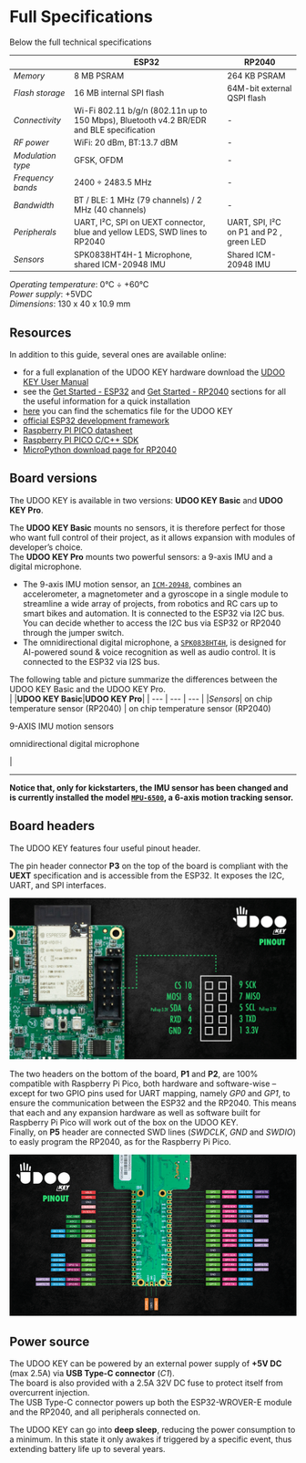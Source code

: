 
# Full Specifications

Below the full technical specifications

| | **ESP32** | **RP2040** |
| --- | --- | --- |
| *Memory* | 8 MB PSRAM | 264 KB PSRAM |
| *Flash storage* | 16 MB internal SPI flash | 64M-bit external QSPI flash |
| *Connectivity* | Wi-Fi 802.11 b/g/n (802.11n up to 150 Mbps),  Bluetooth v4.2 BR/EDR and BLE specification | - |
| *RF power* | WiFi: 20 dBm, BT:13.7 dBM | - |
| *Modulation type* | GFSK, OFDM | - |
| *Frequency bands* | 2400 ÷ 2483.5 MHz | - |
| *Bandwidth* | BT / BLE: 1 MHz (79 channels) / 2 MHz (40 channels) | - |
| *Peripherals* | UART, I²C, SPI on UEXT connector, blue and yellow LEDS, SWD lines to RP2040 | UART, SPI, I²C on P1 and P2 , green LED |
| *Sensors* | SPK0838HT4H-1 Microphone, shared ICM-20948 IMU | Shared ICM-20948 IMU |

</p>

*Operating temperature*: 0°C ÷ +60°C  
*Power supply*: +5VDC  
*Dimensions*: 130 x 40 x 10.9 mm

## Resources

In addition to this guide, several ones are available online:
+ for a full explanation of the UDOO KEY hardware download the [UDOO KEY User Manual](https://udoo.org/download/files/UDOO_KEY/Doc/UDOO_KEY_MANUAL.pdf)
+ see the [Get Started - ESP32](/03_Get_Started/00_Get_started_with_ESP32.md) and [Get Started - RP2040](/03_Get_Started/00_Get_started_with_RP2040.md) sections for all the useful information for a quick installation
+ [here](https://udoo.org/download/files/UDOO_KEY/Doc/UDOO_KEY_SCHEMATICS.pdf) you can find the schematics file for the UDOO KEY
+ [official ESP32 development framework](https://docs.espressif.com/projects/esp-idf/en/latest/esp32/index.html)
+ [Raspberry PI PICO datasheet](https://datasheets.raspberrypi.com/pico/pico-datasheet.pdf)
+ [Raspberry PI PICO C/C++ SDK](https://datasheets.raspberrypi.com/pico/raspberry-pi-pico-c-sdk.pdf)
+ [MicroPython download page for RP2040](https://micropython.org/download/rp2-pico/)

## Board versions

The UDOO KEY is available in two versions: **UDOO KEY Basic** and **UDOO KEY Pro**.

The **UDOO KEY Basic** mounts no sensors, it is therefore perfect for those who want full control of their project, as it allows expansion with modules of developer’s choice.  
The **UDOO KEY Pro** mounts two powerful sensors: a 9-axis IMU and a digital microphone.

+ The 9-axis IMU motion sensor, an [`ICM-20948`](https://invensense.tdk.com/products/motion-tracking/9-axis/icm-20948/), combines an accelerometer, a magnetometer and a gyroscope in a single module to streamline a wide array of projects, from robotics and RC cars up to smart bikes and automation. It is connected to the ESP32 via I2C bus. You can decide whether to access the I2C bus via ESP32 or RP2040 through the jumper switch.
+ The omnidirectional digital microphone, a [`SPK0838HT4H`](https://www.knowles.com/docs/default-source/default-document-library/spk0838ht4h-1-datasheet-rev-c.pdf?Status=Master&sfvrsn=753576b1_0), is designed for AI-powered sound & voice recognition as well as audio control. It is connected to the ESP32 via I2S bus.

The following table and picture summarize the differences between the UDOO KEY Basic and the UDOO KEY Pro.  
| |**UDOO KEY Basic**|**UDOO KEY Pro**|
| --- | --- | --- |
|*Sensors*| on chip temperature sensor (RP2040) | on chip temperature sensor (RP2040) </p> 9-AXIS IMU motion sensors </p> omnidirectional digital microphone </p> |

---

**Notice that, only for kickstarters, the IMU sensor has been changed and is currently installed the model [`MPU-6500`](https://invensense.tdk.com/products/motion-tracking/6-axis/mpu-6500/), a 6-axis motion tracking sensor.**


## Board headers

The UDOO KEY features four useful pinout header.

The pin header connector **P3** on the top of the board is compliant with the **UEXT** specification and is accessible from the ESP32. It exposes the I2C, UART, and SPI interfaces.

![P3 pin header](/img/p3_header.jpg)

</p>

The two headers on the bottom of the board, **P1** and **P2**, are 100% compatible with Raspberry Pi Pico, both hardware and software-wise – except for two GPIO pins used for UART mapping, namely *GP0* and *GP1*, to ensure the communication between the ESP32 and the RP2040. This means that each and any expansion hardware as well as software built for Raspberry Pi Pico will work out of the box on the UDOO KEY.  
Finally, on **P5** header are connected SWD lines (*SWDCLK*, *GND* and *SWDIO*) to easly program the RP2040, as for the Raspberry Pi Pico.

![P1, P2, P5 pin header](/img/p1_p2_p5_headers.png)


## Power source

The UDOO KEY can be powered by an external power supply of **+5V DC** (max 2.5A) via **USB Type-C connector** (*C1*).  
The board is also provided with a 2.5A 32V DC fuse to protect itself from overcurrent injection.  
The USB Type-C connector powers up both the ESP32-WROVER-E module and the RP2040, and all peripherals connected on.
  
The UDOO KEY can go into **deep sleep**, reducing the power consumption to a minimum. In this state it only awakes if triggered by a specific event, thus extending battery life up to several years.
